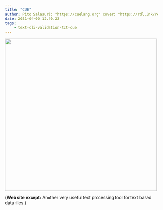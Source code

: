 ```yaml
---
title: "CUE"
author: Pito Salasurl: "https://cuelang.org" cover: "https://rdl.ink/render/https%3A%2F%2Fcuelang.org" 
date: 2021-04-06 13:40:22
tags:
    - text-cli-validation-txt-cue
---
```

<img src=https://rdl.ink/render/https%3A%2F%2Fcuelang.org width="500">



(**Web site except:** Another very useful text processing tool for text based data files.) 
